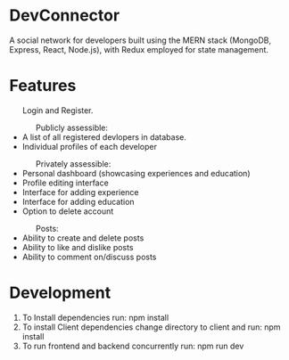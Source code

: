 # DevConnector
A social network for developers built using the MERN stack (MongoDB, Express, React, Node.js), with Redux employed for state management.

# Features
<ul>Login and Register.
<ul>Publicly assessible:</ul>
<li>A list of all registered devlopers in database.</li>
<li>Individual profiles of each developer</li>
<ul>Privately assessible:</ul>
<li>Personal dashboard (showcasing experiences and education)</li>
<li>Profile editing interface</li>
<li>Interface for adding experience</li>
<li>Interface for adding education</li>
<li>Option to delete account</li>
<ul>Posts:</ul>
<li>Ability to create and delete posts</li>
<li>Ability to like and dislike posts</li>
<li>Ability to comment on/discuss posts</li>
</ul>

# Development

<ol>
  <li>To Install dependencies run: npm install</li>
  <li>To install Client dependencies change directory to client and run: npm install</li>
  <li>To run frontend and backend concurrently run: npm run dev </li>
</ol>

